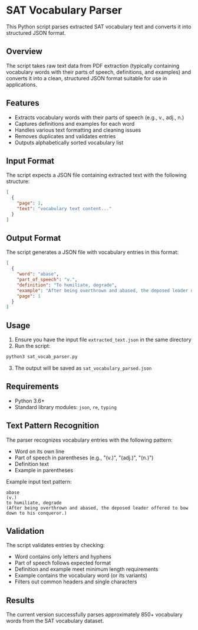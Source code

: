 # SAT Vocabulary Parser

This Python script parses extracted SAT vocabulary text and converts it into structured JSON format.

## Overview

The script takes raw text data from PDF extraction (typically containing vocabulary words with their parts of speech, definitions, and examples) and converts it into a clean, structured JSON format suitable for use in applications.

## Features

- Extracts vocabulary words with their parts of speech (e.g., v., adj., n.)
- Captures definitions and examples for each word
- Handles various text formatting and cleaning issues
- Removes duplicates and validates entries
- Outputs alphabetically sorted vocabulary list

## Input Format

The script expects a JSON file containing extracted text with the following structure:

```json
[
  {
    "page": 1,
    "text": "vocabulary text content..."
  }
]
```

## Output Format

The script generates a JSON file with vocabulary entries in this format:

```json
[
  {
    "word": "abase",
    "part_of_speech": "v.",
    "definition": "To humiliate, degrade",
    "example": "After being overthrown and abased, the deposed leader offered to bow down to his conqueror.",
    "page": 1
  }
]
```

## Usage

1. Ensure you have the input file `extracted_text.json` in the same directory
2. Run the script:

```bash
python3 sat_vocab_parser.py
```

3. The output will be saved as `sat_vocabulary_parsed.json`

## Requirements

- Python 3.6+
- Standard library modules: `json`, `re`, `typing`

## Text Pattern Recognition

The parser recognizes vocabulary entries with the following pattern:

- Word on its own line
- Part of speech in parentheses (e.g., "(v.)", "(adj.)", "(n.)")
- Definition text
- Example in parentheses

Example input text pattern:

```
abase
(v.)
to humiliate, degrade
(After being overthrown and abased, the deposed leader offered to bow down to his conqueror.)
```

## Validation

The script validates entries by checking:

- Word contains only letters and hyphens
- Part of speech follows expected format
- Definition and example meet minimum length requirements
- Example contains the vocabulary word (or its variants)
- Filters out common headers and single characters

## Results

The current version successfully parses approximately 850+ vocabulary words from the SAT vocabulary dataset.
